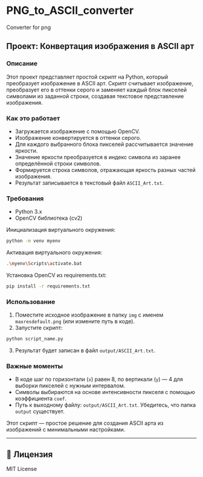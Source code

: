 # PNG_to_ASCII_converter
Converter for png

## Проект: Конвертация изображения в ASCII арт

### Описание
Этот проект представляет простой скрипт на Python, который преобразует изображение в ASCII арт. Скрипт считывает изображение, преобразует его в оттенки серого и заменяет каждый блок пикселей символами из заданной строки, создавая текстовое представление изображения.

### Как это работает
- Загружается изображение с помощью OpenCV.
- Изображение конвертируется в оттенки серого.
- Для каждого выбранного блока пикселей рассчитывается значение яркости.
- Значение яркости преобразуется в индекс символа из заранее определённой строки символов.
- Формируется строка символов, отражающая яркость разных частей изображения.
- Результат записывается в текстовый файл `ASCII_Art.txt`.

### Требования
- Python 3.x
- OpenCV библиотека (cv2)

Инициализация виртуального окружения:
```bash
python -m venv myenv
```

Активация виртуального окружения:
```bash
.\myenv\Scripts\activate.bat
```
  
Установка OpenCV из requirements.txt:
```bash
pip install -r requirements.txt
```

### Использование
1. Поместите исходное изображение в папку `img` с именем `maxresdefault.png` (или измените путь в коде).
2. Запустите скрипт:
```bash
python script_name.py
```
3. Результат будет записан в файл `output/ASCII_Art.txt`.

### Важные моменты
- В коде шаг по горизонтали (`x`) равен 8, по вертикали (`y`) — 4 для выборки пикселей с нужным интервалом.
- Символы выбираются на основе интенсивности пикселя с помощью коэффициента `coef`.
- Путь к выходному файлу: `output/ASCII_Art.txt`. Убедитесь, что папка `output` существует.

Этот скрипт — простое решение для создания ASCII арта из изображений с минимальными настройками.

---

## 📜 Лицензия

MIT License
